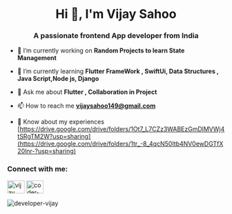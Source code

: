 <h1 align="center">Hi 👋, I'm Vijay Sahoo</h1>
<h3 align="center">A passionate frontend App developer from India</h3>

<!-- <p align="left"> <a href="https://github.com/ryo-ma/github-profile-trophy"><img src="https://github-profile-trophy.vercel.app/?username=developer-vijay" alt="developer-vijay" /></a> </p> -->

- 🔭 I’m currently working on **Random Projects to learn State Management**

- 🌱 I’m currently learning **Flutter FrameWork , SwiftUi, Data Structures , Java Script,Node js, Django**

- 💬 Ask me about **Flutter , Collaboration in Project**

- 📫 How to reach me **vijaysahoo149@gmail.com**

- 📄 Know about my experiences [https://drive.google.com/drive/folders/1Ot7_L7CZz3WABEzGmDlMVWj4tSRgTM2W?usp=sharing](https://drive.google.com/drive/folders/1tr_-8_4qcN50Itb4NV0ewDGTfX20lnr-?usp=sharing)

<h3 align="left">Connect with me:</h3>
<p align="left">
<a href="https://linkedin.com/in/vijay sahoo" target="blank"><img align="center" src="https://raw.githubusercontent.com/rahuldkjain/github-profile-readme-generator/master/src/images/icons/Social/linked-in-alt.svg" alt="vijay sahoo" height="30" width="40" /></a>
<a href="https://www.leetcode.com/coder-vijay" target="blank"><img align="center" src="https://raw.githubusercontent.com/rahuldkjain/github-profile-readme-generator/master/src/images/icons/Social/leet-code.svg" alt="coder-vijay" height="30" width="40" /></a>


</p>



<!-- <p><img align="left" src="https://github-readme-stats.vercel.app/api/top-langs?username=developer-vijay&show_icons=true&locale=en&layout=compact" alt="developer-vijay" /></p>

<p>&nbsp;<img align="center" src="https://github-readme-stats.vercel.app/api?username=developer-vijay&show_icons=true&locale=en" alt="developer-vijay" /></p> -->

<p><img align="center" src="https://github-readme-streak-stats.herokuapp.com/?user=developer-vijay&" alt="developer-vijay" /></p>
